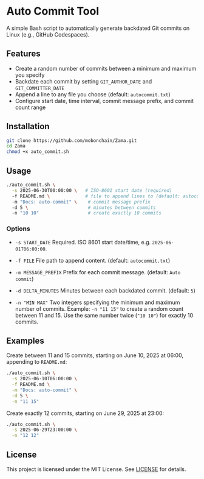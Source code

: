 # Auto Commit Tool

A simple Bash script to automatically generate backdated Git commits on Linux (e.g., GitHub Codespaces).

## Features

- Create a random number of commits between a minimum and maximum you specify  
- Backdate each commit by setting `GIT_AUTHOR_DATE` and `GIT_COMMITTER_DATE`  
- Append a line to any file you choose (default: `autocommit.txt`)  
- Configure start date, time interval, commit message prefix, and commit count range  

## Installation

```bash
git clone https://github.com/mobonchain/Zama.git
cd Zama
chmod +x auto_commit.sh
````

## Usage

```bash
./auto_commit.sh \
  -s 2025-06-30T00:00:00 \   # ISO-8601 start date (required)  
  -f README.md \             # file to append lines to (default: autocommit.txt)  
  -m "Docs: auto-commit" \    # commit message prefix  
  -d 5 \                      # minutes between commits  
  -n "10 10"                  # create exactly 10 commits  
```

### Options

* `-s START_DATE`
  Required. ISO 8601 start date/time, e.g. `2025-06-01T06:00:00`.

* `-f FILE`
  File path to append content. (default: `autocommit.txt`)

* `-m MESSAGE_PREFIX`
  Prefix for each commit message. (default: `Auto commit`)

* `-d DELTA_MINUTES`
  Minutes between each backdated commit. (default: `5`)

* `-n "MIN MAX"`
  Two integers specifying the minimum and maximum number of commits.
  Example: `-n "11 15"` to create a random count between 11 and 15.
  Use the same number twice (`"10 10"`) for exactly 10 commits.

## Examples

Create between 11 and 15 commits, starting on June 10, 2025 at 06:00, appending to `README.md`:

```bash
./auto_commit.sh \
  -s 2025-06-10T06:00:00 \
  -f README.md \
  -m "Docs: auto-commit" \
  -d 5 \
  -n "11 15"
```

Create exactly 12 commits, starting on June 29, 2025 at 23:00:

```bash
./auto_commit.sh \
  -s 2025-06-29T23:00:00 \
  -n "12 12"
```

## License

This project is licensed under the MIT License. See [LICENSE](/LICENSE) for details.